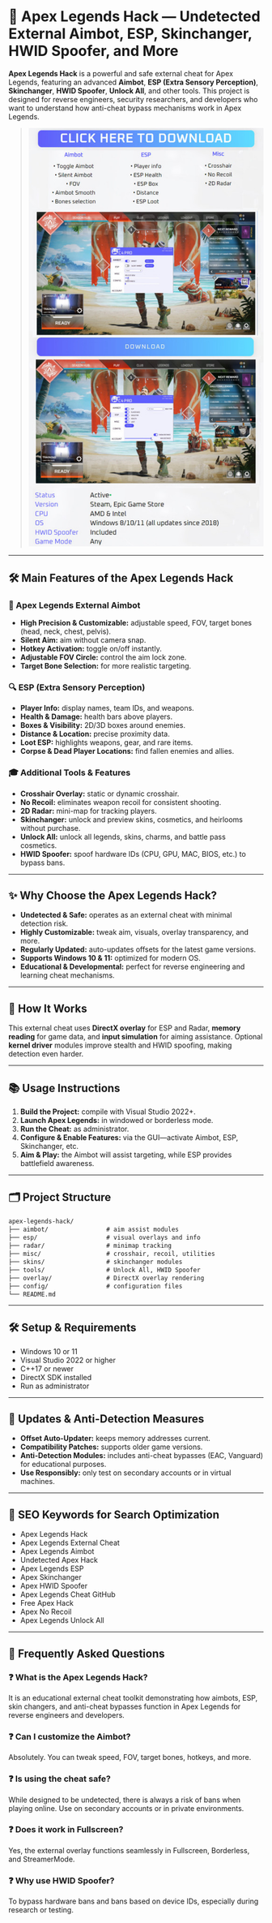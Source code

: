 # 🔪 Apex Legends Hack — Undetected External Aimbot, ESP, Skinchanger, HWID Spoofer, and More

**Apex Legends Hack** is a powerful and safe external cheat for Apex Legends, featuring an advanced **Aimbot**, **ESP (Extra Sensory Perception)**, **Skinchanger**, **HWID Spoofer**, **Unlock All**, and other tools. This project is designed for reverse engineers, security researchers, and developers who want to understand how anti-cheat bypass mechanisms work in Apex Legends.

> [![Apex Legends Hack](https://github.com/apex-undetect/Apex-Heck/blob/main/Apex%20Hack.jpg)](https://anysoftdownload.com)  

---

## 🛠️ Main Features of the Apex Legends Hack

### 🎯 Apex Legends External Aimbot

- **High Precision & Customizable:** adjustable speed, FOV, target bones (head, neck, chest, pelvis).
- **Silent Aim:** aim without camera snap.
- **Hotkey Activation:** toggle on/off instantly.
- **Adjustable FOV Circle:** control the aim lock zone.
- **Target Bone Selection:** for more realistic targeting.

### 🔍 ESP (Extra Sensory Perception)

- **Player Info:** display names, team IDs, and weapons.
- **Health & Damage:** health bars above players.
- **Boxes & Visibility:** 2D/3D boxes around enemies.
- **Distance & Location:** precise proximity data.
- **Loot ESP:** highlights weapons, gear, and rare items.
- **Corpse & Dead Player Locations:** find fallen enemies and allies.

### 🎓 Additional Tools & Features

- **Crosshair Overlay:** static or dynamic crosshair.
- **No Recoil:** eliminates weapon recoil for consistent shooting.
- **2D Radar:** mini-map for tracking players.
- **Skinchanger:** unlock and preview skins, cosmetics, and heirlooms without purchase.
- **Unlock All:** unlock all legends, skins, charms, and battle pass cosmetics.
- **HWID Spoofer:** spoof hardware IDs (CPU, GPU, MAC, BIOS, etc.) to bypass bans.

---

## ✨ Why Choose the Apex Legends Hack?

- **Undetected & Safe:** operates as an external cheat with minimal detection risk.
- **Highly Customizable:** tweak aim, visuals, overlay transparency, and more.
- **Regularly Updated:** auto-updates offsets for the latest game versions.
- **Supports Windows 10 & 11:** optimized for modern OS.
- **Educational & Developmental:** perfect for reverse engineering and learning cheat mechanisms.

---

## 🤖 How It Works

This external cheat uses **DirectX overlay** for ESP and Radar, **memory reading** for game data, and **input simulation** for aiming assistance. Optional **kernel driver** modules improve stealth and HWID spoofing, making detection even harder.

---

## 📚 Usage Instructions

1. **Build the Project:** compile with Visual Studio 2022+.
2. **Launch Apex Legends:** in windowed or borderless mode.
3. **Run the Cheat:** as administrator.
4. **Configure & Enable Features:** via the GUI—activate Aimbot, ESP, Skinchanger, etc.
5. **Aim & Play:** the Aimbot will assist targeting, while ESP provides battlefield awareness.

---

## 🗂️ Project Structure

```plaintext
apex-legends-hack/
├── aimbot/                # aim assist modules
├── esp/                   # visual overlays and info
├── radar/                 # minimap tracking
├── misc/                  # crosshair, recoil, utilities
├── skins/                 # skinchanger modules
├── tools/                 # Unlock All, HWID Spoofer
├── overlay/               # DirectX overlay rendering
├── config/                # configuration files
└── README.md
```

---

## 🛠️ Setup & Requirements

- Windows 10 or 11
- Visual Studio 2022 or higher
- C++17 or newer
- DirectX SDK installed
- Run as administrator

---

## 🔄 Updates & Anti-Detection Measures

- **Offset Auto-Updater:** keeps memory addresses current.
- **Compatibility Patches:** supports older game versions.
- **Anti-Detection Modules:** includes anti-cheat bypasses (EAC, Vanguard) for educational purposes.
- **Use Responsibly:** only test on secondary accounts or in virtual machines.

---

## 🔑 SEO Keywords for Search Optimization

- Apex Legends Hack
- Apex Legends External Cheat
- Apex Legends Aimbot
- Undetected Apex Hack
- Apex Legends ESP
- Apex Skinchanger
- Apex HWID Spoofer
- Apex Legends Cheat GitHub
- Free Apex Hack
- Apex No Recoil
- Apex Legends Unlock All

---

## 🤝 Frequently Asked Questions

### ❓ What is the Apex Legends Hack?

It is an educational external cheat toolkit demonstrating how aimbots, ESP, skin changers, and anti-cheat bypasses function in Apex Legends for reverse engineers and developers.

### ❓ Can I customize the Aimbot?

Absolutely. You can tweak speed, FOV, target bones, hotkeys, and more.

### ❓ Is using the cheat safe?

While designed to be undetected, there is always a risk of bans when playing online. Use on secondary accounts or in private environments.

### ❓ Does it work in Fullscreen?

Yes, the external overlay functions seamlessly in Fullscreen, Borderless, and StreamerMode.

### ❓ Why use HWID Spoofer?

To bypass hardware bans and bans based on device IDs, especially during research or testing.
